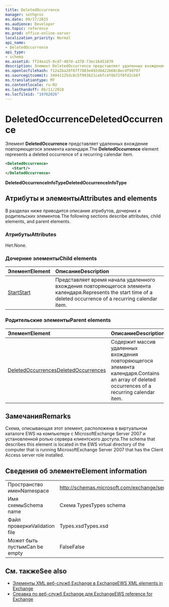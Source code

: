 ```yaml
---
title: DeletedOccurrence
manager: sethgros
ms.date: 09/17/2015
ms.audience: Developer
ms.topic: reference
ms.prod: office-online-server
localization_priority: Normal
api_name:
- DeletedOccurrence
api_type:
- schema
ms.assetid: ff24ea15-0cd7-407d-a378-73ec16451870
description: Элемент DeletedOccurrence представляет удаленных вхождение повторяющегося элемента календаря.
ms.openlocfilehash: f12a2ba20f87f7803e492d8422b68c8ecdf9d797
ms.sourcegitcommit: 34041125dc8c5f993b21cebfc4f8b72f0fd2cb6f
ms.translationtype: MT
ms.contentlocale: ru-RU
ms.lasthandoff: 06/11/2018
ms.locfileid: "19762026"
---
```

# <a name="deletedoccurrence"></a><span data-ttu-id="03ff2-103">DeletedOccurrence</span><span class="sxs-lookup"><span data-stu-id="03ff2-103">DeletedOccurrence</span></span>

<span data-ttu-id="03ff2-104">Элемент **DeletedOccurrence** представляет удаленных вхождение повторяющегося элемента календаря.</span><span class="sxs-lookup"><span data-stu-id="03ff2-104">The **DeletedOccurrence** element represents a deleted occurrence of a recurring calendar item.</span></span> 
  
```xml
<DeletedOccurrence>
   <Start/>
</DeletedOccurrence>
```

 <span data-ttu-id="03ff2-105">**DeletedOccurrenceInfoType**</span><span class="sxs-lookup"><span data-stu-id="03ff2-105">**DeletedOccurrenceInfoType**</span></span>
## <a name="attributes-and-elements"></a><span data-ttu-id="03ff2-106">Атрибуты и элементы</span><span class="sxs-lookup"><span data-stu-id="03ff2-106">Attributes and elements</span></span>

<span data-ttu-id="03ff2-107">В разделах ниже приводится описание атрибутов, дочерних и родительских элементов.</span><span class="sxs-lookup"><span data-stu-id="03ff2-107">The following sections describe attributes, child elements, and parent elements.</span></span>
  
### <a name="attributes"></a><span data-ttu-id="03ff2-108">Атрибуты</span><span class="sxs-lookup"><span data-stu-id="03ff2-108">Attributes</span></span>

<span data-ttu-id="03ff2-109">Нет.</span><span class="sxs-lookup"><span data-stu-id="03ff2-109">None.</span></span>
  
### <a name="child-elements"></a><span data-ttu-id="03ff2-110">Дочерние элементы</span><span class="sxs-lookup"><span data-stu-id="03ff2-110">Child elements</span></span>

|<span data-ttu-id="03ff2-111">**Элемент**</span><span class="sxs-lookup"><span data-stu-id="03ff2-111">**Element**</span></span>|<span data-ttu-id="03ff2-112">**Описание**</span><span class="sxs-lookup"><span data-stu-id="03ff2-112">**Description**</span></span>|
|:-----|:-----|
|[<span data-ttu-id="03ff2-113">Start</span><span class="sxs-lookup"><span data-stu-id="03ff2-113">Start</span></span>](start.md) <br/> |<span data-ttu-id="03ff2-114">Представляет время начала удаленного вхождения повторяющегося элемента календаря.</span><span class="sxs-lookup"><span data-stu-id="03ff2-114">Represents the start time of a deleted occurrence of a recurring calendar item.</span></span>  <br/> |
   
### <a name="parent-elements"></a><span data-ttu-id="03ff2-115">Родительские элементы</span><span class="sxs-lookup"><span data-stu-id="03ff2-115">Parent elements</span></span>

|<span data-ttu-id="03ff2-116">**Элемент**</span><span class="sxs-lookup"><span data-stu-id="03ff2-116">**Element**</span></span>|<span data-ttu-id="03ff2-117">**Описание**</span><span class="sxs-lookup"><span data-stu-id="03ff2-117">**Description**</span></span>|
|:-----|:-----|
|[<span data-ttu-id="03ff2-118">DeletedOccurrences</span><span class="sxs-lookup"><span data-stu-id="03ff2-118">DeletedOccurrences</span></span>](deletedoccurrences.md) <br/> |<span data-ttu-id="03ff2-119">Содержит массив удаленных вхождения повторяющегося элемента календаря.</span><span class="sxs-lookup"><span data-stu-id="03ff2-119">Contains an array of deleted occurrences of a recurring calendar item.</span></span>  <br/> |
   
## <a name="remarks"></a><span data-ttu-id="03ff2-120">Замечания</span><span class="sxs-lookup"><span data-stu-id="03ff2-120">Remarks</span></span>

<span data-ttu-id="03ff2-121">Схема, описывающая этот элемент, расположена в виртуальном каталоге EWS на компьютере с MicrosoftExchange Server 2007 и установленной ролью сервера клиентского доступа.</span><span class="sxs-lookup"><span data-stu-id="03ff2-121">The schema that describes this element is located in the EWS virtual directory of the computer that is running MicrosoftExchange Server 2007 that has the Client Access server role installed.</span></span>
  
## <a name="element-information"></a><span data-ttu-id="03ff2-122">Сведения об элементе</span><span class="sxs-lookup"><span data-stu-id="03ff2-122">Element information</span></span>

|||
|:-----|:-----|
|<span data-ttu-id="03ff2-123">Пространство имен</span><span class="sxs-lookup"><span data-stu-id="03ff2-123">Namespace</span></span>  <br/> |http://schemas.microsoft.com/exchange/services/2006/types  <br/> |
|<span data-ttu-id="03ff2-124">Имя схемы</span><span class="sxs-lookup"><span data-stu-id="03ff2-124">Schema name</span></span>  <br/> |<span data-ttu-id="03ff2-125">Схема Types</span><span class="sxs-lookup"><span data-stu-id="03ff2-125">Types schema</span></span>  <br/> |
|<span data-ttu-id="03ff2-126">Файл проверки</span><span class="sxs-lookup"><span data-stu-id="03ff2-126">Validation file</span></span>  <br/> |<span data-ttu-id="03ff2-127">Types.xsd</span><span class="sxs-lookup"><span data-stu-id="03ff2-127">Types.xsd</span></span>  <br/> |
|<span data-ttu-id="03ff2-128">Может быть пустым</span><span class="sxs-lookup"><span data-stu-id="03ff2-128">Can be empty</span></span>  <br/> |<span data-ttu-id="03ff2-129">False</span><span class="sxs-lookup"><span data-stu-id="03ff2-129">False</span></span>  <br/> |
   
## <a name="see-also"></a><span data-ttu-id="03ff2-130">См. также</span><span class="sxs-lookup"><span data-stu-id="03ff2-130">See also</span></span>

- [<span data-ttu-id="03ff2-131">Элементы XML веб-служб Exchange в Exchange</span><span class="sxs-lookup"><span data-stu-id="03ff2-131">EWS XML elements in Exchange</span></span>](ews-xml-elements-in-exchange.md)  
- [<span data-ttu-id="03ff2-132">Справка по веб-служб Exchange для Exchange</span><span class="sxs-lookup"><span data-stu-id="03ff2-132">EWS reference for Exchange</span></span>](ews-reference-for-exchange.md)


